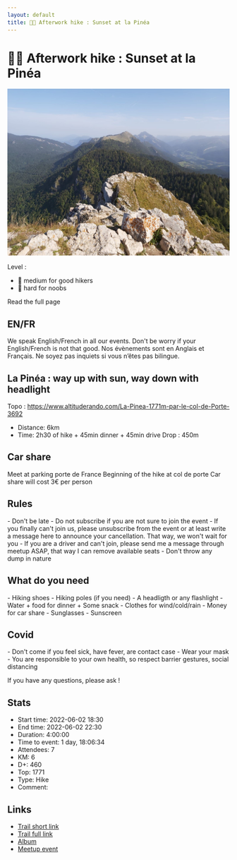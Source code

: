 ```yaml
---
layout: default
title: 🥾🔴 Afterwork hike : Sunset at la Pinéa
---
```


# 🥾🔴 Afterwork hike : Sunset at la Pinéa

![2022-06-02](../img/orig/2022-06-02.jpg)

Level :

* 🔵 medium for good hikers
* 🔴 hard for noobs

Read the full page

##  EN/FR 
We speak English/French in all our events. Don't be worry if your English/French is not that good. Nos évènements sont en Anglais et Français. Ne soyez pas inquiets si vous n’êtes pas bilingue.

##  La Pinéa : way up with sun, way down with headlight 
Topo : https://www.altituderando.com/La-Pinea-1771m-par-le-col-de-Porte-3692
* Distance: 6km
* Time: 2h30 of hike + 45min dinner + 45min drive
Drop : 450m

##  Car share 
Meet at parking porte de France
Beginning of the hike at col de porte
Car share will cost 3€ per person

##  Rules 
\- Don't be late
\- Do not subscribe if you are not sure to join the event
\- If you finally can't join us\, please unsubscribe from the event or at least write a message here to announce your cancellation\. That way\, we won't wait for you
\- If you are a driver and can't join\, please send me a message through meetup ASAP\, that way I can remove available seats
\- Don't throw any dump in nature

##  What do you need 
\- Hiking shoes
\- Hiking poles \(if you need\)
\- A headligth or any flashlight
\- Water \+ food for dinner \+ Some snack
\- Clothes for wind/cold/rain
\- Money for car share
\- Sunglasses
\- Sunscreen
##  Covid 
\- Don't come if you feel sick\, have fever\, are contact case
\- Wear your mask
\- You are responsible to your own health\, so respect barrier gestures\, social distancing

If you have any questions, please ask !

## Stats

- Start time: 2022-06-02 18:30
- End time: 2022-06-02 22:30
- Duration: 4:00:00
- Time to event: 1 day, 18:06:34
- Attendees: 7
- KM: 6
- D+: 460
- Top: 1771
- Type: Hike
- Comment: 

## Links

- [Trail short link](https://s.42l.fr/AsG5C8gc)
- [Trail full link]()
- [Album](https://binnette.github.io/GacImg2022/)
- [Meetup event](https://www.meetup.com/grenoble-adventure-club-english-french/events/286270149/)
